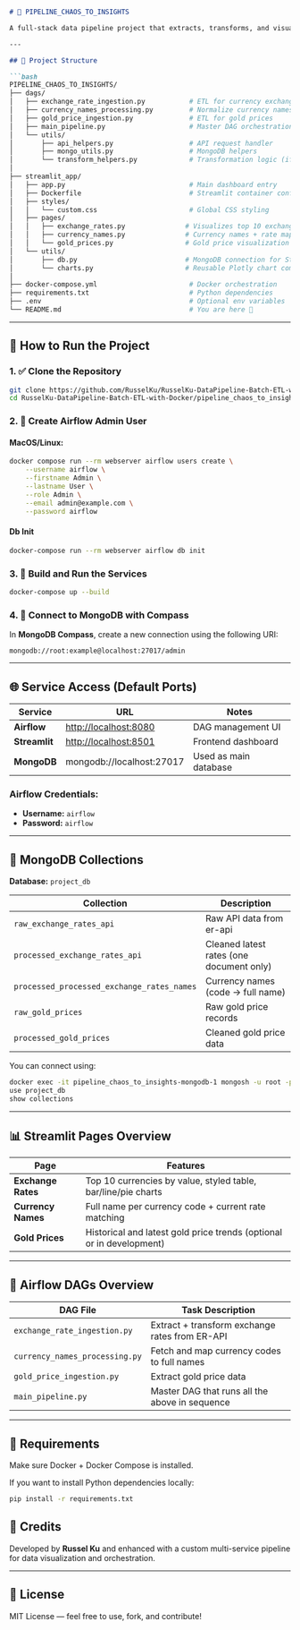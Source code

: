 ````markdown
# 🧠 PIPELINE_CHAOS_TO_INSIGHTS

A full-stack data pipeline project that extracts, transforms, and visualizes financial data from multiple APIs (e.g., exchange rates, gold prices), using **Airflow**, **MongoDB**, and **Streamlit** — all containerized with **Docker**.

---

## 📁 Project Structure

```bash
PIPELINE_CHAOS_TO_INSIGHTS/
├── dags/
│   ├── exchange_rate_ingestion.py           # ETL for currency exchange rates
│   ├── currency_names_processing.py         # Normalize currency names
│   ├── gold_price_ingestion.py              # ETL for gold prices
│   ├── main_pipeline.py                     # Master DAG orchestration
│   └── utils/
│       ├── api_helpers.py                   # API request handler
│       ├── mongo_utils.py                   # MongoDB helpers
│       └── transform_helpers.py             # Transformation logic (if needed)
│
├── streamlit_app/
│   ├── app.py                               # Main dashboard entry
│   ├── Dockerfile                           # Streamlit container config
│   ├── styles/
│   │   └── custom.css                       # Global CSS styling
│   ├── pages/
│   │   ├── exchange_rates.py               # Visualizes top 10 exchange rates
│   │   ├── currency_names.py               # Currency names + rate mapping
│   │   └── gold_prices.py                  # Gold price visualization
│   └── utils/
│       ├── db.py                           # MongoDB connection for Streamlit
│       └── charts.py                       # Reusable Plotly chart components
│
├── docker-compose.yml                       # Docker orchestration
├── requirements.txt                         # Python dependencies
├── .env                                     # Optional env variables
└── README.md                                # You are here 📄
````

---

## 🚀 How to Run the Project

### 1. ✅ Clone the Repository

```bash
git clone https://github.com/RusselKu/RusselKu-DataPipeline-Batch-ETL-with-Docker.git
cd RusselKu-DataPipeline-Batch-ETL-with-Docker/pipeline_chaos_to_insights/
```

### 2. 👤 Create Airflow Admin User

#### MacOS/Linux:

```bash
docker compose run --rm webserver airflow users create \
    --username airflow \
    --firstname Admin \
    --lastname User \
    --role Admin \
    --email admin@example.com \
    --password airflow
```

#### Db Init

```bash
docker-compose run --rm webserver airflow db init
```

### 3. 🧱 Build and Run the Services

```bash
docker-compose up --build
```

### 4. 🧭 Connect to MongoDB with Compass

In **MongoDB Compass**, create a new connection using the following URI:

```text
mongodb://root:example@localhost:27017/admin
```

---

## 🌐 Service Access (Default Ports)

| Service       | URL                                            | Notes                 |
| ------------- | ---------------------------------------------- | --------------------- |
| **Airflow**   | [http://localhost:8080](http://localhost:8080) | DAG management UI     |
| **Streamlit** | [http://localhost:8501](http://localhost:8501) | Frontend dashboard    |
| **MongoDB**   | mongodb://localhost:27017                      | Used as main database |

### Airflow Credentials:

* **Username:** `airflow`
* **Password:** `airflow`

---

## 📂 MongoDB Collections

**Database:** `project_db`

| Collection                                 | Description                              |
| ------------------------------------------ | ---------------------------------------- |
| `raw_exchange_rates_api`                   | Raw API data from er-api                 |
| `processed_exchange_rates_api`             | Cleaned latest rates (one document only) |
| `processed_processed_exchange_rates_names` | Currency names (code → full name)        |
| `raw_gold_prices`                          | Raw gold price records                   |
| `processed_gold_prices`                    | Cleaned gold price data                  |

You can connect using:

```bash
docker exec -it pipeline_chaos_to_insights-mongodb-1 mongosh -u root -p example --authenticationDatabase admin
use project_db
show collections
```

---

## 📊 Streamlit Pages Overview

| Page               | Features                                                             |
| ------------------ | -------------------------------------------------------------------- |
| **Exchange Rates** | Top 10 currencies by value, styled table, bar/line/pie charts        |
| **Currency Names** | Full name per currency code + current rate matching                  |
| **Gold Prices**    | Historical and latest gold price trends (optional or in development) |

---

## 🧪 Airflow DAGs Overview

| DAG File                       | Task Description                               |
| ------------------------------ | ---------------------------------------------- |
| `exchange_rate_ingestion.py`   | Extract + transform exchange rates from ER-API |
| `currency_names_processing.py` | Fetch and map currency codes to full names     |
| `gold_price_ingestion.py`      | Extract gold price data                        |
| `main_pipeline.py`             | Master DAG that runs all the above in sequence |

---

## 📌 Requirements

Make sure Docker + Docker Compose is installed.

If you want to install Python dependencies locally:

```bash
pip install -r requirements.txt
```

## 🤝 Credits

Developed by **Russel Ku** and enhanced with a custom multi-service pipeline for data visualization and orchestration.

---

## 🧠 License

MIT License — feel free to use, fork, and contribute!

```
